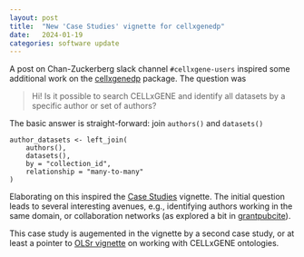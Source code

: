 ```yaml
---
layout: post
title:  "New 'Case Studies' vignette for cellxgenedp"
date:   2024-01-19
categories: software update
---
```


A post on Chan-Zuckerberg slack channel `#cellxgene-users` inspired
some additional work on the [cellxgenedp][] package. The question was

> Hi! Is it possible to search CELLxGENE and identify all datasets by
> a specific author or set of authors?

The basic answer is straight-forward: join `authors()` and `datasets()`

```{r}
author_datasets <- left_join(
    authors(),
    datasets(),
    by = "collection_id",
    relationship = "many-to-many"
)
```

Elaborating on this inspired the [Case Studies][] vignette. The
initial question leads to several interesting avenues, e.g.,
identifying authors working in the same domain, or collaboration
networks (as explored a bit in [grantpubcite][]).

This case study is augemented in the vignette by a second case study,
or at least a pointer to [OLSr vignette][OLSr] on working with
CELLxGENE ontologies.

[cellxgenedp]: https://mtmorgan.github.io/cellxgenedp
[Case Studies]: https://mtmorgan.github.io/cellxgenedp/articles/b_case_studies.html
[grantpubcite]: https://mtmorgan.github.io/grantpubcite
[OLSr]: https://mtmorgan.github.io/OLSr/articles/b_case_study_cxg.html
